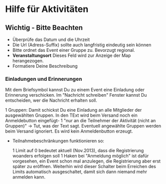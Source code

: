 # Hilfe für Aktivitäten

## Wichtig - Bitte Beachten

- Überprüfe das Datum und die Uhrzeit
- Die Url (Adress-Suffix) sollte auch langfristig eindeutig sein können
- Bitte ordnet das Event einer Gruppe zu. Bevorzugt regional.
- **Veranstaltungsort** Dieses Feld wird zur Anzeige der Map herangezogen.
- Formatiere Deine Beschreibung

### Einladungen und Erinnerungen

Mit dem Briefsymbol kannst Du zu einem Event eine Einladung oder Erinnerung verschicken. Im "Nachricht schreiben" Fenster kannst Du entscheiden, wer die Nachricht erhalten soll.

  1 Gruppen: Damit schickst Du eine Einladung an alle Mitglieder der ausgewählten Gruppen. In den TExt wird beim Versand noch ein Anmeldebutton eingefügt-
  1 "nur an die Teilnehmer der Aktivität (nicht an Gruppen)" -> Tut, was der Text sagt. Eventuell angewählte Gruppen werden beim Versand ignoriert. Es wird kein Anmeldenbutton erzeugt.

- Teilnahmebeschränkungen funktionieren so:

  1 Limit auf 0 bedeutet aktuell (Nov.2013), dass die Registrierung woanders erfolgen soll
  1 Haken bei "Anmeldung möglich" ist dafür vorgesehen, ein Event schon mal anzulegen, die Registrierung aber erst später zu eröffnen. Weiterhin wird dieser Schalter beim Erreichen des Limits automatisch ausgeschaltet, damit sich dann niemand mehr anmelden kann.